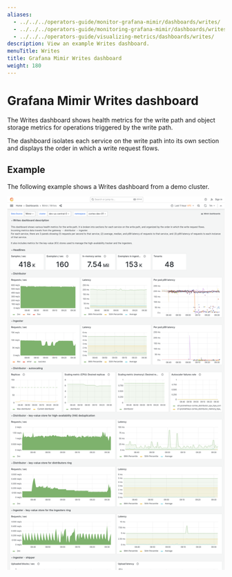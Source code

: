 ```yaml
---
aliases:
  - ../../../operators-guide/monitor-grafana-mimir/dashboards/writes/
  - ../../../operators-guide/monitoring-grafana-mimir/dashboards/writes/
  - ../../../operators-guide/visualizing-metrics/dashboards/writes/
description: View an example Writes dashboard.
menuTitle: Writes
title: Grafana Mimir Writes dashboard
weight: 180
---
```


# Grafana Mimir Writes dashboard

The Writes dashboard shows health metrics for the write path and object storage metrics for operations triggered by the write path.

The dashboard isolates each service on the write path into its own section and displays the order in which a write request flows.

## Example

The following example shows a Writes dashboard from a demo cluster.

![Grafana Mimir writes dashboard](mimir-writes.png)

